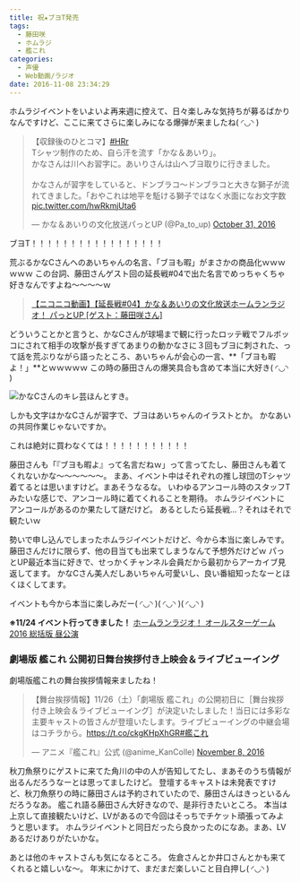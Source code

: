 ```yaml
---
title: 祝★ブヨT発売
tags:
  - 藤田咲
  - ホムラジ
  - 艦これ
categories:
  - 声優
  - Web動画/ラジオ
date: 2016-11-08 23:34:29
---
```


ホムラジイベントをいよいよ再来週に控えて、日々楽しみな気持ちが募るばかりなんですけど、ここに来てさらに楽しみになる爆弾が来ましたね( ◜◡◝ )
<!-- more -->
<blockquote class="twitter-tweet" data-partner="tweetdeck"><p lang="ja" dir="ltr">【収録後のひとコマ】<a href="https://twitter.com/hashtag/HRr?src=hash">#HRr</a><br>Tシャツ制作のため、自ら汗を流す「かな＆あいり」。<br>かなさんは川へお習字に。あいりさんは山へブヨ取りに行きました。<br><br>かなさんが習字をしていると、ドンブラコ〜ドンブラコと大きな獅子が流れてきました。「おやこれは地平を駈ける獅子ではなく水面になお文字数 <a href="https://t.co/hwRkmjUta6">pic.twitter.com/hwRkmjUta6</a></p>&mdash; かな＆あいりの文化放送パっとUP (@Pa_to_up) <a href="https://twitter.com/Pa_to_up/status/793099450398875648">October 31, 2016</a></blockquote>
<script async src="//platform.twitter.com/widgets.js" charset="utf-8"></script>

ブヨT！！！！！！！！！！！！！！！！！

荒ぶるかなCさんへのあいちゃんの名言、「ブヨも暇」がまさかの商品化ｗｗｗｗｗｗ
この台詞、藤田さんゲスト回の延長戦#04で出た名言でめっちゃくちゃ好きなんですよね～～～～ｗ

> <a target="_blank" href="http://www.nicovideo.jp/watch/1462173037">【ニコニコ動画】【延長戦#04】かな＆あいりの文化放送ホームランラジオ！ パっとUP [ゲスト：藤田咲さん]</a>

どういうことかと言うと、かなCさんが球場まで観に行ったロッテ戦でフルボッコにされて相手の攻撃が長すぎてあまりの動かなさに３回もブヨに刺された、って話を荒ぶりながら語ったところ、あいちゃんが会心の一言、**「ブヨも暇よ！」**とｗｗｗｗｗ
この時の藤田さんの爆笑具合も含めて本当に大好き( ◜◡◝ )

![かなCさんのキレ芸ほんとすき。](/sblog/img/20161021_extra04_01.jpg)

しかも文字はかなCさんが習字で、ブヨはあいちゃんのイラストとか。
かなあいの共同作業じゃないですか。

これは絶対に買わなくては！！！！！！！！！！！

藤田さんも「『ブヨも暇よ』って名言だねｗ」って言ってたし、藤田さんも着てくれないかな～～～～～～。
まあ、イベント中はそれぞれの推し球団のTシャツ着てるとは思いますけど。まあそうなるな。
いわゆるアンコール時のスタッフTみたいな感じで、アンコール時に着てくれることを期待。
ホムラジイベントにアンコールがあるのか果たして謎だけど。
あるとしたら延長戦…？それはそれで観たいｗ

勢いで申し込んでしまったホムラジイベントだけど、今から本当に楽しみです。
藤田さんだけに限らず、他の目当ても出来てしまうなんて予想外だけどｗ
パっとUP最近本当に好きで、せっかくチャンネル会員だから最初からアーカイブ見返してます。
かなCさん美人だしあいちゃん可愛いし、良い番組知ったなーとほくほくしてます。

イベントも今から本当に楽しみだー( ◜◡◝ )( ◜◡◝ )( ◜◡◝ )

**※11/24 イベント行ってきました！**
[ホームランラジオ！ オールスターゲーム2016 総括版 昼公演](/sblog/2016/11/24/homuraji-allstar2016-01/ "ホームランラジオ！ オールスターゲーム2016 総括版 昼公演")

### 劇場版 艦これ 公開初日舞台挨拶付き上映会＆ライブビューイング

劇場版艦これの舞台挨拶情報来ましたね！

<blockquote class="twitter-tweet" data-partner="tweetdeck"><p lang="ja" dir="ltr">【舞台挨拶情報】11/26（土）「劇場版 艦これ」の公開初日に［舞台挨拶付き上映会＆ライブビューイング］が決定いたしました！当日には多彩な主要キャストの皆さんが登壇いたします。ライブビューイングの中継会場はコチラから。<a href="https://t.co/ckgKHpXhGR">https://t.co/ckgKHpXhGR</a><a href="https://twitter.com/hashtag/%E8%89%A6%E3%81%93%E3%82%8C?src=hash">#艦これ</a></p>&mdash; アニメ『艦これ』公式 (@anime_KanColle) <a href="https://twitter.com/anime_KanColle/status/795793944902701056">November 8, 2016</a></blockquote>
<script async src="//platform.twitter.com/widgets.js" charset="utf-8"></script>

秋刀魚祭りにゲストに来てた角川の中の人が告知してたし、まあそのうち情報が出るんだろうなーとは思ってましたけど。
登壇するキャストは未発表ですけど、秋刀魚祭りの時に藤田さんは予約されていたので、藤田さんはきっといるんだろうなあ。
艦これ語る藤田さん大好きなので、是非行きたいところ。
本当は上京して直接観たいけど、LVがあるので今回はそっちでチケット頑張ってみようと思います。
ホムラジイベントと同日だったら良かったのになあ。まあ、LVあるだけありがたいかな。

あとは他のキャストさんも気になるところ。
佐倉さんとか井口さんとかも来てくれると嬉しいな～。
年末にかけて、まだまだ楽しいこと目白押し( ◜◡◝ )

